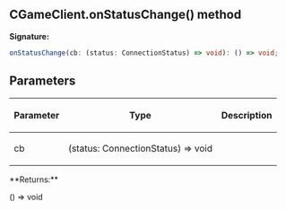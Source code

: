 
## CGameClient.onStatusChange() method

**Signature:**

```typescript
onStatusChange(cb: (status: ConnectionStatus) => void): () => void;
```

## Parameters

<table><thead><tr><th>

Parameter


</th><th>

Type


</th><th>

Description


</th></tr></thead>
<tbody><tr><td>

cb


</td><td>

(status: ConnectionStatus) =&gt; void


</td><td>


</td></tr>
</tbody></table>
**Returns:**

() =&gt; void

